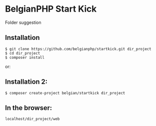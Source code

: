 # BelgianPHP Start Kick
Folder suggestion

## Installation
```
$ git clone https://github.com/belgianphp/startkick.git dir_project
$ cd dir_project
$ composer install
```
or:
## Installation 2:
```
$ composer create-project belgian/startkick dir_project 
```
## In the browser: 
```
localhost/dir_project/web
```

